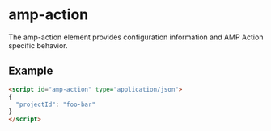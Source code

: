 # amp-action

The amp-action element provides configuration information and AMP Action
specific behavior.

## Example

```html
<script id="amp-action" type="application/json">
{
  "projectId": "foo-bar"
}
</script>
```
